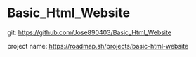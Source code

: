 # Basic_Html_Website
git: https://github.com/Jose890403/Basic_Html_Website

project name:
https://roadmap.sh/projects/basic-html-website